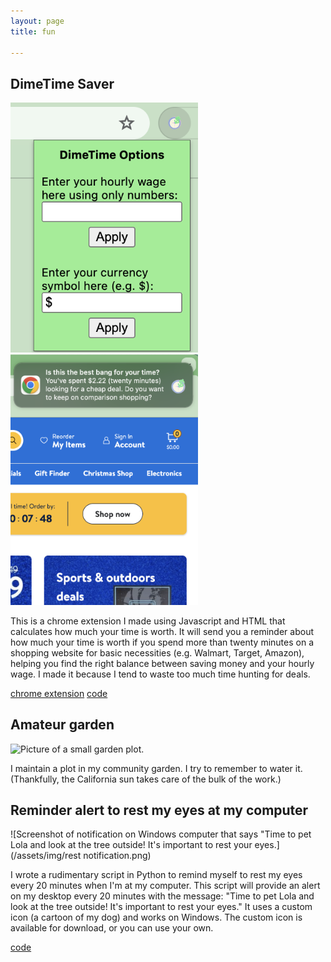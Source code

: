 ```yaml
---
layout: page
title: fun

---
```


## DimeTime Saver

<img src="/assets/img/dimetime_saver_popup.png" alt="screenshot of dimetimesaver popup" width="300"> <img src="/assets/img/dimetime_saver_notification.png" alt="screenshot of dimetime saver notification" width="300">

This is a chrome extension I made using Javascript and HTML that calculates how much your time is worth. It will send you a reminder about how much your time is worth if you spend more than twenty minutes on a shopping website for basic necessities (e.g. Walmart, Target, Amazon), helping you find the right balance between saving money and your hourly wage. I made it because I tend to waste too much time hunting for deals. 

[chrome extension](https://chromewebstore.google.com/detail/dimetime-saver/lpoabjpmjmmhgmkpjeaidmiibkeeaiik)
[code](https://github.com/angelahe101/dimetime-saver)

## Amateur garden

![Picture of a small garden plot.](/assets/img/garden.jpg)

I maintain a plot in my community garden. I try to remember to water it. (Thankfully, the California sun takes care of the bulk of the work.)

## Reminder alert to rest my eyes at my computer

![Screenshot of notification on Windows computer that says "Time to pet Lola and look at the tree outside! It's important to rest your eyes.](/assets/img/rest notification.png)

I wrote a rudimentary script in Python to remind myself to rest my eyes every 20 minutes when I'm at my computer. This script will provide an alert on my desktop every 20 minutes with the message: "Time to pet Lola and look at the tree outside! It's important to rest your eyes." It uses a custom icon (a cartoon of my dog) and works on Windows. The custom icon is available for download, or you can use your own.

[code](https://github.com/angelahe101/rest-notification)


